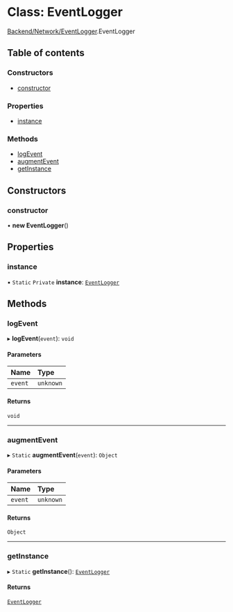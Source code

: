# Class: EventLogger

[Backend/Network/EventLogger](../modules/Backend_Network_EventLogger.md).EventLogger

## Table of contents

### Constructors

- [constructor](Backend_Network_EventLogger.EventLogger.md#constructor)

### Properties

- [instance](Backend_Network_EventLogger.EventLogger.md#instance)

### Methods

- [logEvent](Backend_Network_EventLogger.EventLogger.md#logevent)
- [augmentEvent](Backend_Network_EventLogger.EventLogger.md#augmentevent)
- [getInstance](Backend_Network_EventLogger.EventLogger.md#getinstance)

## Constructors

### constructor

• **new EventLogger**()

## Properties

### instance

▪ `Static` `Private` **instance**: [`EventLogger`](Backend_Network_EventLogger.EventLogger.md)

## Methods

### logEvent

▸ **logEvent**(`event`): `void`

#### Parameters

| Name    | Type      |
| :------ | :-------- |
| `event` | `unknown` |

#### Returns

`void`

---

### augmentEvent

▸ `Static` **augmentEvent**(`event`): `Object`

#### Parameters

| Name    | Type      |
| :------ | :-------- |
| `event` | `unknown` |

#### Returns

`Object`

---

### getInstance

▸ `Static` **getInstance**(): [`EventLogger`](Backend_Network_EventLogger.EventLogger.md)

#### Returns

[`EventLogger`](Backend_Network_EventLogger.EventLogger.md)
